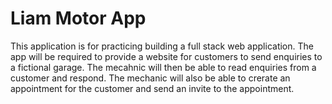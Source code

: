 # Liam Motor App

This application is for practicing building a full stack web application. The app will be required to provide a website for customers to send enquiries to a fictional garage. The mecahnic will then be able to read enquiries from a customer and respond. The mechanic will also be able to crerate an appointment for the customer and send an invite to the appointment.


